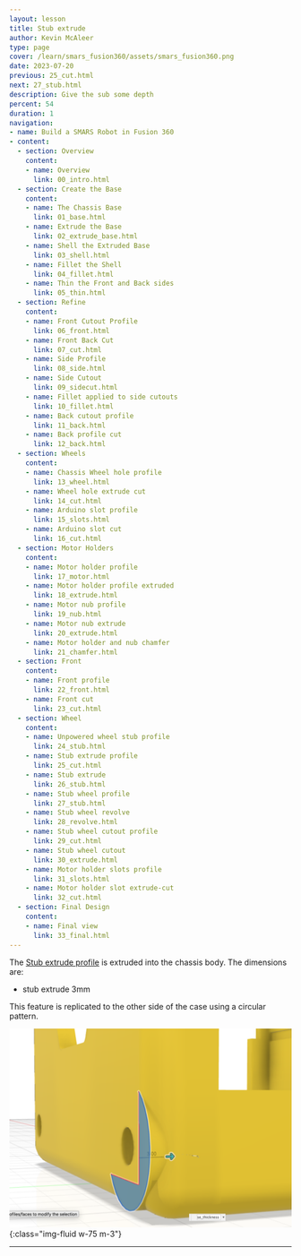 ```yaml
---
layout: lesson
title: Stub extrude
author: Kevin McAleer
type: page
cover: /learn/smars_fusion360/assets/smars_fusion360.png
date: 2023-07-20
previous: 25_cut.html
next: 27_stub.html
description: Give the sub some depth
percent: 54
duration: 1
navigation:
- name: Build a SMARS Robot in Fusion 360
- content:
  - section: Overview
    content:
    - name: Overview
      link: 00_intro.html
  - section: Create the Base
    content:
    - name: The Chassis Base
      link: 01_base.html
    - name: Extrude the Base
      link: 02_extrude_base.html
    - name: Shell the Extruded Base
      link: 03_shell.html
    - name: Fillet the Shell
      link: 04_fillet.html
    - name: Thin the Front and Back sides
      link: 05_thin.html
  - section: Refine
    content:
    - name: Front Cutout Profile
      link: 06_front.html
    - name: Front Back Cut
      link: 07_cut.html
    - name: Side Profile
      link: 08_side.html
    - name: Side Cutout
      link: 09_sidecut.html
    - name: Fillet applied to side cutouts
      link: 10_fillet.html
    - name: Back cutout profile
      link: 11_back.html
    - name: Back profile cut
      link: 12_back.html
  - section: Wheels
    content:
    - name: Chassis Wheel hole profile
      link: 13_wheel.html
    - name: Wheel hole extrude cut
      link: 14_cut.html
    - name: Arduino slot profile
      link: 15_slots.html
    - name: Arduino slot cut
      link: 16_cut.html
  - section: Motor Holders
    content:
    - name: Motor holder profile
      link: 17_motor.html
    - name: Motor holder profile extruded
      link: 18_extrude.html
    - name: Motor nub profile
      link: 19_nub.html
    - name: Motor nub extrude
      link: 20_extrude.html
    - name: Motor holder and nub chamfer
      link: 21_chamfer.html
  - section: Front
    content:
    - name: Front profile
      link: 22_front.html
    - name: Front cut
      link: 23_cut.html
  - section: Wheel
    content:
    - name: Unpowered wheel stub profile
      link: 24_stub.html
    - name: Stub extrude profile
      link: 25_cut.html
    - name: Stub extrude
      link: 26_stub.html
    - name: Stub wheel profile
      link: 27_stub.html
    - name: Stub wheel revolve
      link: 28_revolve.html
    - name: Stub wheel cutout profile
      link: 29_cut.html
    - name: Stub wheel cutout
      link: 30_extrude.html
    - name: Motor holder slots profile
      link: 31_slots.html
    - name: Motor holder slot extrude-cut
      link: 32_cut.html
  - section: Final Design
    content:
    - name: Final view
      link: 33_final.html
---
```



The [Stub extrude profile](24_stub) is extruded into the chassis body.
The dimensions are:

* stub extrude 3mm

This feature is replicated to the other side of the case using a circular pattern.

![Chassis stub extrude Cad Drawing](assets/chassis_stub_extrude_join.png){:class="img-fluid w-75 m-3"}

---
